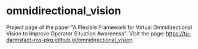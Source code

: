 # omnidirectional_vision
Project page of the paper "A  Flexible  Framework  for  Virtual  Omnidirectional  Vision  to  Improve Operator  Situation  Awareness". Visit the page: https://tu-darmstadt-ros-pkg.github.io/omnidirectional_vision.
